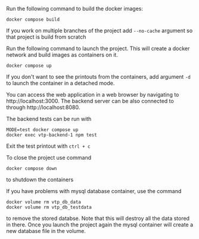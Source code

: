 Run the following command to build the docker images:
```
docker compose build
```
If you work on multiple branches of the project add `--no-cache` argument so that project is build from scratch

Run the following command to launch the project. This will create a docker network and build images as containers on it.
```
docker compose up
```
If you don't want to see the printouts from the containers, add argument `-d` to launch the container in a detached mode. 

You can access the  web application in a web browser by navigating to http://localhost:3000. The backend server can be also connected to through http://localhost:8080.

The backend tests can be run with
```
MODE=test docker compose up
docker exec vtp-backend-1 npm test
```
Exit the test printout with `ctrl + c` 


To close the project use command
```
docker compose down
```
to shutdown the containers

If you have problems with mysql database container, use the command
```
docker volume rm vtp_db_data
docker volume rm vtp_db_testdata
```
to remove the stored databse. Note that this will destroy all the data stored in there. Once you launch the project again the mysql container will create a new database file in the volume.